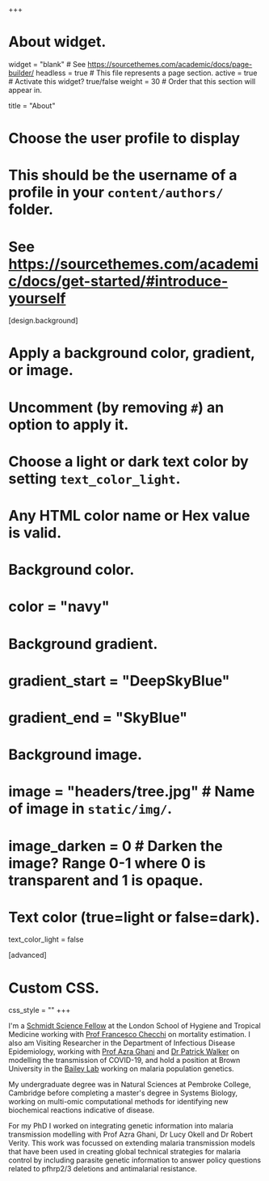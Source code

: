 +++
# About widget.
widget = "blank"  # See https://sourcethemes.com/academic/docs/page-builder/
headless = true  # This file represents a page section.
active = true  # Activate this widget? true/false
weight = 30  # Order that this section will appear in.

title = "About"

# Choose the user profile to display
# This should be the username of a profile in your `content/authors/` folder.
# See https://sourcethemes.com/academic/docs/get-started/#introduce-yourself

[design.background]
  # Apply a background color, gradient, or image.
  #   Uncomment (by removing `#`) an option to apply it.
  #   Choose a light or dark text color by setting `text_color_light`.
  #   Any HTML color name or Hex value is valid.

  # Background color.
  # color = "navy"
  
  # Background gradient.
  # gradient_start = "DeepSkyBlue"
  # gradient_end = "SkyBlue"
  
  # Background image.
  #  image = "headers/tree.jpg"  # Name of image in `static/img/`.
  #  image_darken = 0  # Darken the image? Range 0-1 where 0 is transparent and 1 is opaque.

  # Text color (true=light or false=dark).
  text_color_light = false

[advanced]
 # Custom CSS. 
 css_style = ""
+++

I'm a [Schmidt Science Fellow](https://schmidtsciencefellows.org/) at the London School of Hygiene and Tropical Medicine working with [Prof Francesco Checchi](https://www.lshtm.ac.uk/aboutus/people/checchi.francesco) on mortality estimation. I also am Visiting Researcher in the Department of Infectious Disease Epidemiology, working with [Prof Azra Ghani](https://www.imperial.ac.uk/people/a.ghani) and [Dr Patrick Walker](https://www.imperial.ac.uk/people/patrick.walker06) on modelling the transmission of COVID-19, and hold a position at Brown University in the [Bailey Lab](http://www.baileylab.org/) working on malaria population genetics.  

My undergraduate degree was in Natural Sciences at Pembroke College, Cambridge before completing a master's degree in Systems Biology, working on multi-omic computational methods for identifying new biochemical reactions indicative of disease.

For my PhD I worked on integrating genetic information into malaria transmission modelling with Prof Azra Ghani, Dr Lucy Okell and Dr Robert Verity. This work was focussed on extending malaria transmission models that have been used in creating global technical strategies for malaria control by including parasite genetic information to answer policy questions related to pfhrp2/3 deletions and antimalarial resistance. 
